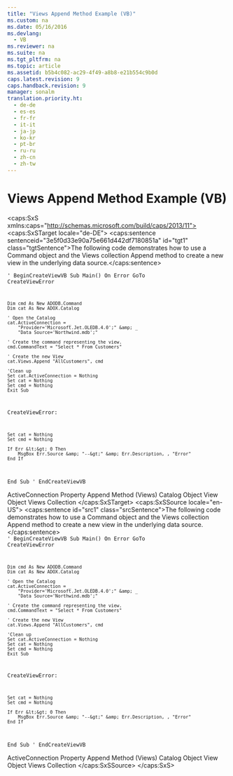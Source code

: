```yaml
---
title: "Views Append Method Example (VB)"
ms.custom: na
ms.date: 05/16/2016
ms.devlang: 
  - VB
ms.reviewer: na
ms.suite: na
ms.tgt_pltfrm: na
ms.topic: article
ms.assetid: b5b4c082-ac29-4f49-a8b8-e21b554c9b0d
caps.latest.revision: 9
caps.handback.revision: 9
manager: sonalm
translation.priority.ht: 
  - de-de
  - es-es
  - fr-fr
  - it-it
  - ja-jp
  - ko-kr
  - pt-br
  - ru-ru
  - zh-cn
  - zh-tw
---
```

# Views Append Method Example (VB)
<?xml version="1.0" encoding="utf-8"?>
<caps:SxS xmlns:caps="http://schemas.microsoft.com/build/caps/2013/11">
  <caps:SxSTarget locale="de-DE">
    <developerReferenceWithoutSyntaxDocument xsi:schemaLocation="http://ddue.schemas.microsoft.com/authoring/2003/5 http://dduestorage.blob.core.windows.net/ddueschema/developer.xsd" xmlns="http://ddue.schemas.microsoft.com/authoring/2003/5" xmlns:xlink="http://www.w3.org/1999/xlink" xmlns:xsi="http://www.w3.org/2001/XMLSchema-instance">
      <introduction>
        <para>
          <caps:sentence sentenceid="3e5f0d33e90a75e661d442df7180851a" id="tgt1" class="tgtSentence">The following code demonstrates how to use a <legacyLink xlink:href="a02c22fb-542d-465e-a629-30fd59dcbebf">Command</legacyLink> object and the <legacyLink xlink:href="a55d380c-2b7b-4b57-af74-8ba0b3de0db9">Views</legacyLink> collection <legacyLink xlink:href="6070fd58-3237-4c77-a966-5b39ce5d57e4">Append</legacyLink> method to create a new view in the underlying data source.</caps:sentence>
        </para>
      </introduction>
      <section>
        <content>
          <code>' BeginCreateViewVB
Sub Main()
    On Error GoTo CreateViewError

    Dim cmd As New ADODB.Command
    Dim cat As New ADOX.Catalog
    
    ' Open the Catalog
    cat.ActiveConnection = _
        "Provider='Microsoft.Jet.OLEDB.4.0';" &amp; _
        "Data Source='Northwind.mdb';"
    
    ' Create the command representing the view.
    cmd.CommandText = "Select * From Customers"
    
    ' Create the new View
    cat.Views.Append "AllCustomers", cmd

    'Clean up
    Set cat.ActiveConnection = Nothing
    Set cat = Nothing
    Set cmd = Nothing
    Exit Sub
    
CreateViewError:

    Set cat = Nothing
    Set cmd = Nothing
    
    If Err &lt;&gt; 0 Then
        MsgBox Err.Source &amp; "--&gt;" &amp; Err.Description, , "Error"
    End If
End Sub
' EndCreateViewVB</code>
        </content>
      </section>
      <relatedTopics>
        <link xlink:href="25fff69b-7556-4a28-b6f5-600a4bb0f607">ActiveConnection Property</link>
        <link xlink:href="6070fd58-3237-4c77-a966-5b39ce5d57e4">Append Method (Views)</link>
        <link xlink:href="bb651639-a488-4e38-b6de-0ed99fa4dd92">Catalog Object</link>
        <link xlink:href="653421ce-7b94-43d0-9bc6-4900f8f2af45">View Object</link>
        <link xlink:href="a55d380c-2b7b-4b57-af74-8ba0b3de0db9">Views Collection</link>
      </relatedTopics>
    </developerReferenceWithoutSyntaxDocument>
  </caps:SxSTarget>
  <caps:SxSSource locale="en-US">
    <developerReferenceWithoutSyntaxDocument xsi:schemaLocation="http://ddue.schemas.microsoft.com/authoring/2003/5 http://dduestorage.blob.core.windows.net/ddueschema/developer.xsd" xmlns="http://ddue.schemas.microsoft.com/authoring/2003/5" xmlns:xlink="http://www.w3.org/1999/xlink" xmlns:xsi="http://www.w3.org/2001/XMLSchema-instance">
      <introduction>
        <para>
          <caps:sentence id="src1" class="srcSentence">The following code demonstrates how to use a <legacyLink xlink:href="a02c22fb-542d-465e-a629-30fd59dcbebf">Command</legacyLink> object and the <legacyLink xlink:href="a55d380c-2b7b-4b57-af74-8ba0b3de0db9">Views</legacyLink> collection <legacyLink xlink:href="6070fd58-3237-4c77-a966-5b39ce5d57e4">Append</legacyLink> method to create a new view in the underlying data source.</caps:sentence>
        </para>
      </introduction>
      <section>
        <content>
          <code>' BeginCreateViewVB
Sub Main()
    On Error GoTo CreateViewError

    Dim cmd As New ADODB.Command
    Dim cat As New ADOX.Catalog
    
    ' Open the Catalog
    cat.ActiveConnection = _
        "Provider='Microsoft.Jet.OLEDB.4.0';" &amp; _
        "Data Source='Northwind.mdb';"
    
    ' Create the command representing the view.
    cmd.CommandText = "Select * From Customers"
    
    ' Create the new View
    cat.Views.Append "AllCustomers", cmd

    'Clean up
    Set cat.ActiveConnection = Nothing
    Set cat = Nothing
    Set cmd = Nothing
    Exit Sub
    
CreateViewError:

    Set cat = Nothing
    Set cmd = Nothing
    
    If Err &lt;&gt; 0 Then
        MsgBox Err.Source &amp; "--&gt;" &amp; Err.Description, , "Error"
    End If
End Sub
' EndCreateViewVB</code>
        </content>
      </section>
      <relatedTopics>
        <link xlink:href="25fff69b-7556-4a28-b6f5-600a4bb0f607">ActiveConnection Property</link>
        <link xlink:href="6070fd58-3237-4c77-a966-5b39ce5d57e4">Append Method (Views)</link>
        <link xlink:href="bb651639-a488-4e38-b6de-0ed99fa4dd92">Catalog Object</link>
        <link xlink:href="653421ce-7b94-43d0-9bc6-4900f8f2af45">View Object</link>
        <link xlink:href="a55d380c-2b7b-4b57-af74-8ba0b3de0db9">Views Collection</link>
      </relatedTopics>
    </developerReferenceWithoutSyntaxDocument>
  </caps:SxSSource>
</caps:SxS>